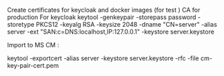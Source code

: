 Create certificates for keycloak and docker images (for test ) CA for production
For keycloak
keytool -genkeypair -storepass password -storetype PKCS12 -keyalg RSA -keysize 2048 -dname "CN=server" -alias server -ext "SAN:c=DNS:localhost,IP:127.0.0.1" -keystore server.keystore

Import to MS CM : 

keytool -exportcert -alias server -keystore server.keystore -rfc -file  cm-key-pair-cert.pem